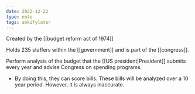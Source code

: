 ```yaml
---
date: 2022-12-22
type: note
tags: ankifylater
---
```


Created by the [[budget reform act of 1974]]

Holds 235 staffers within the [[government]] and is part of the [[congress]].

Perform analysis of the budget that the [[US president|President]] submits every year and advise Congress on spending programs.
- By doing this, they can score bills. These bills will be analyzed over a 10 year period. However, it is always inaccurate.
